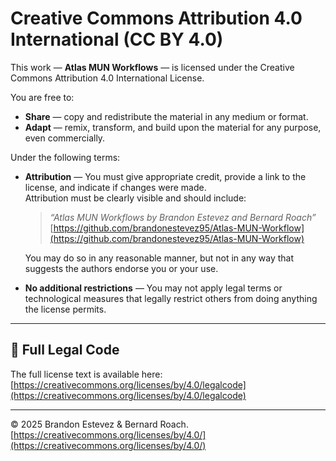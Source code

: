 # Creative Commons Attribution 4.0 International (CC BY 4.0)

This work — **Atlas MUN Workflows** — is licensed under the Creative Commons Attribution 4.0 International License.

You are free to:

- **Share** — copy and redistribute the material in any medium or format.  
- **Adapt** — remix, transform, and build upon the material for any purpose, even commercially.

Under the following terms:

- **Attribution** — You must give appropriate credit, provide a link to the license, and indicate if changes were made.  
  Attribution must be clearly visible and should include:

  > *“Atlas MUN Workflows by Brandon Estevez and Bernard Roach”*  
  > [https://github.com/brandonestevez95/Atlas-MUN-Workflow](https://github.com/brandonestevez95/Atlas-MUN-Workflow)

  You may do so in any reasonable manner, but not in any way that suggests the authors endorse you or your use.

- **No additional restrictions** — You may not apply legal terms or technological measures that legally restrict others from doing anything the license permits.

---

## 📜 Full Legal Code

The full license text is available here:  
[https://creativecommons.org/licenses/by/4.0/legalcode](https://creativecommons.org/licenses/by/4.0/legalcode)

---

© 2025 Brandon Estevez & Bernard Roach.  
[https://creativecommons.org/licenses/by/4.0/](https://creativecommons.org/licenses/by/4.0/)
